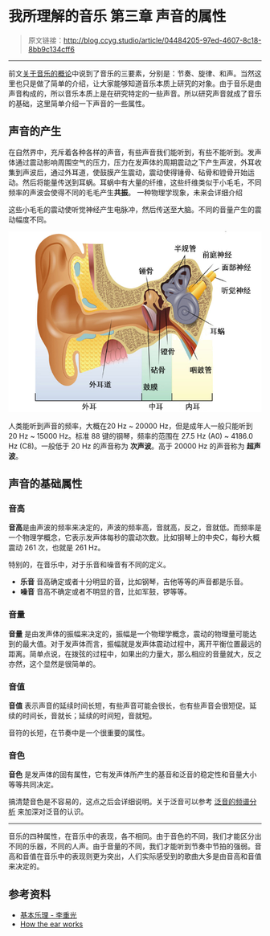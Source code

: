 # 我所理解的音乐 第三章 声音的属性

[annotation]: <id> (04484205-97ed-4607-8c18-8bb9c134cff6)
[annotation]: <status> (public)
[annotation]: <create_time> (2019-05-25 18:56:30)
[annotation]: <category> (音乐的迷思)
[annotation]: <tags> (音乐理论)
[annotation]: <comments> (false)
[annotation]: <topic> (我所理解的音乐)
[annotation]: <index> (3)

> 原文链接：<http://blog.ccyg.studio/article/04484205-97ed-4607-8c18-8bb9c134cff6>

---

前文[关于音乐的概论](/article/a9065e01-2382-4f61-9a9f-cfde2cd2ce36)中说到了音乐的三要素，分别是：节奏、旋律、和声。当然这里也只是做了简单的介绍，让大家能够知道音乐本质上研究的对象。由于音乐是由声音构成的，所以音乐本质上是在研究特定的一些声音。所以研究声音就成了音乐的基础，这里简单介绍一下声音的一些属性。

## 声音的产生

在自然界中，充斥着各种各样的声音，有些声音我们能听到，有些不能听到。发声体通过震动影响周围空气的压力，压力在发声体的周期震动之下产生声波，外耳收集到声波后，通过外耳道，使鼓膜产生震动，震动使得锤骨、砧骨和镫骨开始运动。然后将能量传送到耳蜗。耳蜗中有大量的纤维，这些纤维类似于小毛毛，不同频率的声波会使得不同的毛毛产生**共振**。<i class='ui pop heart circular pink small icon'></i>
<span class='ui popup'>一种物理学现象，未来会详细介绍</span>

这些小毛毛的震动使听觉神经产生电脉冲，然后传送至大脑。不同的音量产生的震动幅度不同。

![](images/Human-Ear-Diagram-zh.jpg)

人类能听到声音的频率，大概在20 Hz ~ 20000 Hz，但是成年人一般只能听到 20 Hz ~ 15000 Hz。标准 88 键的钢琴，频率的范围在 27.5 Hz (A0) ~ 4186.0 Hz (C8)。一般低于 20 Hz 的声音称为 **次声波**。高于 20000 Hz 的声音称为 **超声波**。

## 声音的基础属性

### 音高

**音高**是由声波的频率来决定的，声波的频率高，音就高，反之，音就低。而频率是一个物理学概念，它表示发声体每秒的震动次数。比如钢琴上的中央C，每秒大概震动 261 次，也就是 261 Hz。

<div class='ui jplayer audio' data-url='https://raw.githubusercontent.com/StevenKangWei/archives/master/archives/%E9%9F%B3%E4%B9%90%E7%9A%84%E8%BF%B7%E6%80%9D/images/%E6%B3%9B%E9%9F%B3%E7%9A%84%E9%A2%91%E8%B0%B1%E5%88%86%E6%9E%90-piano.mp3' format='mp3'></div>

特别的，在音乐中，对于乐音和噪音有不同的定义。

- **乐音** 音高确定或者十分明显的音，比如钢琴，吉他等等的声音都是乐音。
- **噪音** 音高不确定或者不明显的音，比如军鼓，锣等等。

### 音量

**音量** 是由发声体的振幅来决定的，振幅是一个物理学概念，震动的物理量可能达到的最大值。对于发声体而言，振幅就是发声体震动过程中，离开平衡位置最远的距离。简单点说，在拨弦的过程中，如果出的力量大，那么相应的音量就大，反之亦然，这个显然是很简单的。

### 音值

**音值** 表示声音的延续时间长短，有些声音可能会很长，也有些声音会很短促。延续的时间长，音就长；延续的时间短，音就短。

音符的长短，在节奏中是一个很重要的属性。

### 音色

**音色** 是发声体的固有属性，它有发声体所产生的基音和泛音的稳定性和音量大小等等共同决定。

搞清楚音色是不容易的，这点之后会详细说明。关于泛音可以参考 [泛音的频谱分析](http://blog.ccyg.studio/article/67be018a-2aa9-43a3-81cd-1e4aaae5797a) 来加深对泛音的认识。

---

音乐的四种属性，在音乐中的表现，各不相同。由于音色的不同，我们才能区分出不同的乐器，不同的人声。由于音量的不同，我们才能听到节奏中节拍的强弱。音高和音值在音乐中的表现则更为突出，人们实际感受到的歌曲大多是由音高和音值来决定的。


## 参考资料

- [基本乐理 - 李重光](https://book.douban.com/subject/3902787/)
- [How the ear works](https://www.youtube.com/watch?v=qgdqp-oPb1Q)